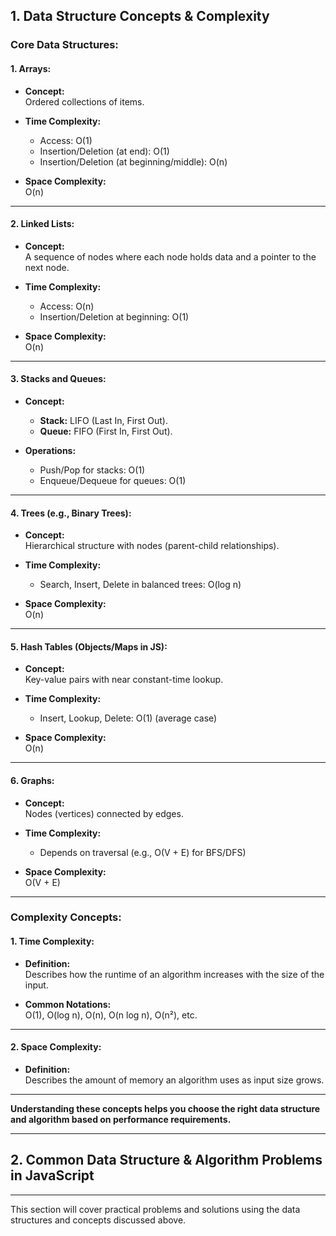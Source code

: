 ## 1. Data Structure Concepts & Complexity

### **Core Data Structures:**

#### **1. Arrays:**

- **Concept:**  
  Ordered collections of items.

- **Time Complexity:**

  - Access: O(1)
  - Insertion/Deletion (at end): O(1)
  - Insertion/Deletion (at beginning/middle): O(n)

- **Space Complexity:**  
  O(n)

---

#### **2. Linked Lists:**

- **Concept:**  
  A sequence of nodes where each node holds data and a pointer to the next node.

- **Time Complexity:**

  - Access: O(n)
  - Insertion/Deletion at beginning: O(1)

- **Space Complexity:**  
  O(n)

---

#### **3. Stacks and Queues:**

- **Concept:**

  - **Stack:** LIFO (Last In, First Out).
  - **Queue:** FIFO (First In, First Out).

- **Operations:**
  - Push/Pop for stacks: O(1)
  - Enqueue/Dequeue for queues: O(1)

---

#### **4. Trees (e.g., Binary Trees):**

- **Concept:**  
  Hierarchical structure with nodes (parent-child relationships).

- **Time Complexity:**

  - Search, Insert, Delete in balanced trees: O(log n)

- **Space Complexity:**  
  O(n)

---

#### **5. Hash Tables (Objects/Maps in JS):**

- **Concept:**  
  Key-value pairs with near constant-time lookup.

- **Time Complexity:**

  - Insert, Lookup, Delete: O(1) (average case)

- **Space Complexity:**  
  O(n)

---

#### **6. Graphs:**

- **Concept:**  
  Nodes (vertices) connected by edges.

- **Time Complexity:**

  - Depends on traversal (e.g., O(V + E) for BFS/DFS)

- **Space Complexity:**  
  O(V + E)

---

### **Complexity Concepts:**

#### **1. Time Complexity:**

- **Definition:**  
  Describes how the runtime of an algorithm increases with the size of the input.

- **Common Notations:**  
  O(1), O(log n), O(n), O(n log n), O(n²), etc.

---

#### **2. Space Complexity:**

- **Definition:**  
  Describes the amount of memory an algorithm uses as input size grows.

---

**Understanding these concepts helps you choose the right data structure and algorithm based on performance requirements.**

---

## 2. Common Data Structure & Algorithm Problems in JavaScript

---

This section will cover practical problems and solutions using the data structures and concepts discussed above.
